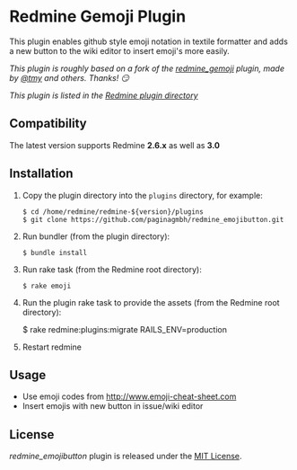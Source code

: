 Redmine Gemoji Plugin
=====================

This plugin enables github style emoji notation in textile formatter and adds a new button to the wiki editor to insert emoji's more easily.

*This plugin is roughly based on a fork of the [redmine_gemoji](https://github.com/tmy/redmine_gemoji) plugin, made by [@tmy](https://github.com/tmy/) and others. Thanks! :smirk:*

*This plugin is listed in the [Redmine plugin directory](http://www.redmine.org/plugins/redmine_emojibutton)*


Compatibility
-------------

The latest version supports Redmine **2.6.x** as well as **3.0**



Installation
------------

 1. Copy the plugin directory into the `plugins` directory, for example:
 
        $ cd /home/redmine/redmine-${version}/plugins
        $ git clone https://github.com/paginagmbh/redmine_emojibutton.git

 2. Run bundler (from the plugin directory):

        $ bundle install

 3. Run rake task (from the Redmine root directory):

        $ rake emoji

 4.  Run the plugin rake task to provide the assets (from the Redmine root directory):

        $ rake redmine:plugins:migrate RAILS_ENV=production

 5. Restart redmine


Usage
-----

* Use emoji codes from http://www.emoji-cheat-sheet.com
* Insert emojis with new button in issue/wiki editor


License
-------

*redmine_emojibutton* plugin is released under the [MIT License](LICENCE).
